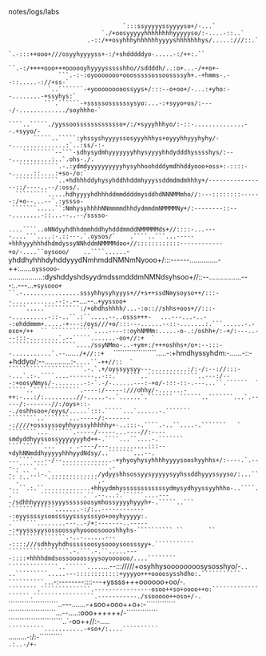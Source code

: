 notes/logs/labs

                                    `:::ssyyyyyssyyyyso+/-...`                                      
                              `./+oosyyyyyhhhhhhhhyyyyyso/:-....-::..`                              
                          .-::/++osyhhhyhhhhhhyyyyshhhhhhhys/.....:///::.`                          
                       `.-:::++ooo+///osyyhyyyyss+-:/+shdddddyo-.....-:/++:.``                      
                    ``.-:/++++ooo+++oooooyhyyyyssssshho//sddddh/..:o+...-/++o+-                     
                  ```.-:-:oyooooooo+ooosssssossoossssyh+.-+hmms-.--::.....-://+ss-`                 
               `..```````-+yooooooooossyys+/:::--o+oo+/-...:+yho:--........-+ssyhys:`               
              ```.``````-+sssssossssssysyo:...-:+syyo+os/:----/-............./soyhhho-`             
            ````..`````./yyssoosssssssssssso+/:/+syyyhhhyo/:-::-..............--.+syyo/-            
           `````..`````:yhssyshyyyyssosyyyhhhys+oyyyhhyyyhyhy/--...............:`..:ss/-:-          
        `````````--```-sdhysydmhyyyyyyyhhysyyyyhhdydddhysssshys/:---...........:..`.ohs-./.         
       ```````````.-.:ydmdyyyyyyyyyyhysyhhoohdddymdhhddyooo+oss+:-::::--......::....:+so-/o:`       
      ````````````..+hdhhhddyhysyhddhhddmhyyyssddmdmdmhhhy+/----------------::/----..--/:oss/.      
      `````````.....hdhyyyyhdhhhddmmddddmysddhdNNNMMmho//:---::::::::------:/+o--...--`.:yssso-     
     ```````.....``:NmhysyhhhhNNmmmmdhhdydmmdmNMMMMNy+/:--------::---........-::...--..--/sssso-    
   ``````....````..oNNdyyhdhhdmmhddhyhdddmmddNMMMMMds+//::::-...----....```....:-.::---.`.oysos/`   
  .````..```...-----+hhhyyyhhhdhdmdyssyNNhddmNMMMMdoo+//::::::::::::------------+o/-....``oysooo/   
  ..````......``````-yhddhyhhhdyhddyyydNmhmddNMNmNyooo+/:::------..............-++:......`oyssooo-  
  `.................:dyshddyshdsyydmdssmdddmNMNdsyhsoo+//::--................---:..---...`+sysooo+  
 ``.-................sssyhhysyhyyys+//+s++ssdNmysoyso++/:::--............--:-.`--....--..`+yyssoo+  
 `````.....``````````:/+ohdhshhhh/...-:o:://shhs+oos+//:::--..........-::-..``.:``.....--..osss+++- 
`  ```````...---...-..--:ohddmmm+.....-+---:/oys///+o/:::---......--::-.......:.```......-.-oso+/++ 
`` ````````````....----::oyhNMMm:.....-o-.:/oshh+/:-+/:---..---:::-........`.--`````.......-oo+//:+ 
` ```````````````````..../ssyNMmo-..-+ym+:/+++oshhs+/o+:--:::--...........`.--```````.....`./+//::+ 
` ```````````````````.....-:+hmdhyssyhdm:-......-::-+hddyo/:--.............:-`````````....``-++//:: 
`  `````````````````````.-.`.+/oyssyysyy---..........:/:-/:--://:::--...`.:-.````....-------..-::.` 
   ````..``````````````..---:/---:+oosyNmys/-........-:-`.-/-......---:-+o/-:::-::-.---...``.`````` 
`  `````..`````````````.----:/-----:///ohhy/-.......-++:-...:/:.........//-.....-..`......`.``````` 
   ``````..```````...`.-----/:-------//:/oys+::--./oshhsoo+/oyys/.....`:::.`````...`......-.``````` 
   ````````..```````...-----/:--------:////+osssyssoyhhyyssyhhhhhy+-..:::-.````.-..``....-.```````  
 `  ````````...```````.-----/-----...----//:----smdyddhyyssossyyyyyyyhd++-.````...``....-.```````   
    ``````````...````.`.----/---...........:::--+dyhNNmddhyyyyyhhhyydNdsy/..```````...--.`````````  
     ```````````...````...--/--..............-+yhyoyhysyhhhhyyyysooshyyhhs+/:----.`.---..````.```   
     `````````````.--.`.``..:-.`............./ydyyshhsossyysyyyyysyyhssddhyyyssyyso/:...````.```    
      ``````````````.--..``.:.``.............+hhyydmhyssssssssssssydmysydhyyssyyhhho-..````..``     
       ````````````.``.--...:.``````....----/sdhhhyyyyssyyysssssoosymhossyyyyhyyyh+-.`````..```     
      `````````````.......-:/:..-------------:oyyssssysoosssyysssysssyo+ooyhyyyyy:.```````````      
     `.```````........---..-/+:-------..------:+yysssyysossoossyhyoooosoooshhyhs-`````````` ``      
       `` ````````````````.-..-......----::::///sdhhyyhdhsssssoosysoooysoosssyy+.```````````        
        `````````````````.-.```.-.``.....----::::+hhhhdmdsossoooossyysoyoooooo/....````````         
          ``````````````..``````....`....--::://///+osyhhysoooooooosysosshyo/-`````..`````          
           ````````````..`````````.....---::::::::::::+yyyyo+++oooosysshdho:.```````````            
            ``````````..````````````.-:--------::::---+yssss+++oooooo+oo/-.````````````             
              ````````.``````````````.----------------osoo++so+oooo++o:`````````````                
                ``````.`````````````````.-----------./ssooooo++oso+/-.````````````                  
                  ``````````````````````..---.......-+soo+ooo++o+:-`````````````                    
                     `````````````````````...--.....:ooo++++++/-``````````````                      
                        ````````````````````````..`-oo++//:-.....`````````                          
                             ``````````...........-+so+/:....``````````                             
                                `````````.........-:/:-``````````                                   
                                        ``````.:..-/+-``````                                        

